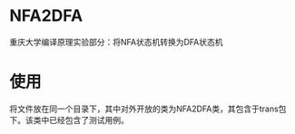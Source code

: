 # NFA2DFA
 重庆大学编译原理实验部分：将NFA状态机转换为DFA状态机
# 使用
 将文件放在同一个目录下，其中对外开放的类为NFA2DFA类，其包含于trans包下。该类中已经包含了测试用例。
 